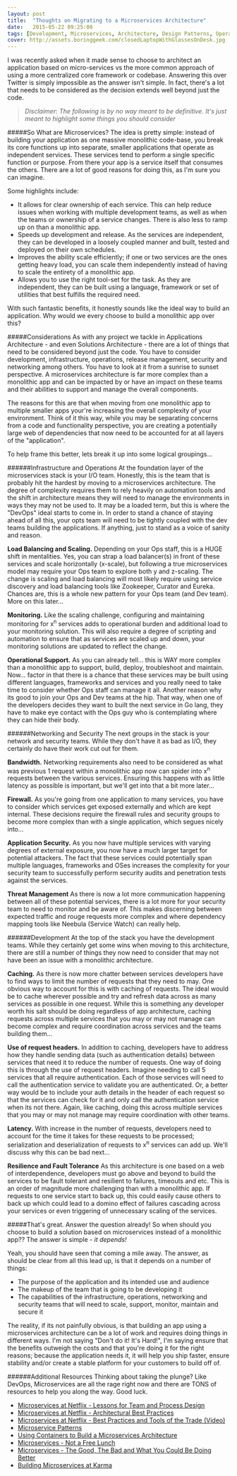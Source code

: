 ```yaml
---
layout: post
title:  "Thoughts on Migrating to a Microservices Architecture"
date:   2015-05-22 09:25:00
tags: [Development, Microservices, Architecture, Design Patterns, Operations]
cover: http://assets.boringgeek.com/closedLaptopWithGlassesOnDesk.jpg
---
```


I was recently asked when it made sense to choose to architect an application based on micro-services vs the more common approach of using a more centralized core framework or codebase.  Answering this over Twitter is simply impossible as the answer isn't simple. In fact, there's a lot that needs to be considered as the decision extends well beyond just the code.  

>*Disclaimer: The following is by no way meant to be definitive. It's just meant to highlight some things you should consider*

#####So What are Microservices?
The idea is pretty simple: instead of building your application as one massive monolithic code-base, you break its core functions up into separate, smaller applications that operate as independent services. These services tend to perform a single specific function or purpose.  From there your app is a service itself that consumes the others.  There are a lot of good reasons for doing this, as I'm sure you can imagine.

Some highlights include:

* It allows for clear ownership of each service. This can help reduce issues when working with multiple development teams, as well as when the teams or ownership of a service changes. There is also less to ramp up on than a monolithic app.
* Speeds up development and release. As the services are independent, they can be developed in a loosely coupled manner and built, tested and deployed on their own schedules.
* Improves the ability scale efficiently; if one or two services are the ones getting heavy load, you can scale them independently instead of having to scale the entirety of a monolithic app.
* Allows you to use the right tool-set for the task. As they are independent, they can be built using a language, framework or set of utilities that best fulfills the required need.

With such fantastic benefits, it honestly sounds like the ideal way to build an application. Why would we every choose to build a monolithic app over this?

#####Considerations
As with any project we tackle in Applications Architecture - and even Solutions Architecture - there are a lot of things that need to be considered beyond just the code.  You have to consider development, infrastructure, operations, release management, security and networking among others. You have to look at it from a sunrise to sunset perspective. A microservices architecture is far more complex than a monolithic app and can be impacted by or have an impact on these teams and their abilities to support and manage the overall components.

The reasons for this are that when moving from one monolithic app to multiple smaller apps your're increasing the overall complexity of your environment. Think of it this way, while you may be separating concerns from a code and functionality perspective, you are creating a potentially large web of dependencies that now need to be accounted for at all layers of the "application".

To help frame this better, lets break it up into some logical groupings...

######Infrastructure and Operations
At the foundation layer of the microservices stack is your I/O team. Honestly, this is the team that is probably hit the hardest by moving to a microservices architecture. The degree of complexity requires them to rely heavily on automation tools and the shift in architecture means they will need to manage the environments in ways they may not be used to. It may be a loaded term, but this is where the "DevOps" ideal starts to come in. In order to stand a chance of staying ahead of all this, your opts team will need to be tightly coupled with the dev teams building the applications. If anything, just to stand as a voice of sanity and reason.

**Load Balancing and Scaling.**  Depending on your Ops staff, this is a HUGE shift in mentalities.  Yes, you can strap a load balancer(s) in front of these services and scale horizontally (x-scale), but following a true microservices model may require your Ops team to explore both y and z-scaling.  The change is scaling and load balancing will most likely require using service discovery and load balancing tools like Zookeeper, Curator and Eureka.  Chances are, this is a whole new pattern for your Ops team (and Dev team). More on this later...

**Monitoring.**  Like the scaling challenge, configuring and maintaining monitoring for x<sup>n</sup> services adds to operational burden and additional load to your monitoring solution. This will also require a degree of scripting and automation to ensure that as services are scaled up and down, your monitoring solutions are updated to reflect the change.

**Operational Support.** As you can already tell... this is WAY more complex than a monolithic app to support, build, deploy, troubleshoot and maintain. Now... factor in that there is a chance that these services may be built using different languages, frameworks and services and you really need to take time to consider whether Ops staff can manage it all. Another reason why its good to join your Ops and Dev teams at the hip. That way, when one of the developers decides they want to built the next service in Go lang, they have to make eye contact with the Ops guy who is contemplating where they can hide their body.

######Networking and Security
The next groups in the stack is your network and security teams.  While they don't have it as bad as I/O, they certainly do have their work cut out for them.

**Bandwidth.** Networking requirements also need to be considered as what was previous 1 request within a monolithic app now can spider into x<sup>n</sup> requests between the various services. Ensuring this happens with as little latency as possible is important, but we'll get into that a bit more later...

**Firewall.** As you're going from one application to many services, you have to consider which services get exposed externally and which are kept internal. These decisions require the firewall rules and security groups to become more complex than with a single application, which segues nicely into...

**Application Security.** As you now have multiple services with varying degrees of external exposure, you now have a much larger target for potential attackers.  The fact that these services could potentially span multiple languages, frameworks and OSes increases the complexity for your security team to successfully perform security audits and penetration tests against the services.

**Threat Management**  As there is now a lot more communication happening between all of these potential services, there is a lot more for your security team to need to monitor and be aware of.  This makes discerning between expected traffic and rouge requests more complex and where dependency mapping tools like Neebula (Service Watch) can really help.

######Development
At the top of the stack you have the development teams. While they certainly get some wins when moving to this architecture, there are still a number of things they now need to consider that may not have been an issue with a monolithic architecture.

**Caching.** As there is now more chatter between services developers have to find ways to limit the number of requests that they need to may.  One obvious way to account for this is with caching of requests. The ideal would be to cache wherever possible and try and refresh data across as many services as possible in one request. While this is something any developer worth his salt should be doing regardless of app architecture, caching requests across multiple services that you may or may not manage can become complex and require coordination across services and the teams building them...

**Use of request headers.**  In addition to caching, developers have to address how they handle sending data (such as authentication details) between services that need it to reduce the number of requests. One way of doing this is through the use of request headers.  Imagine needing to call 5 services that all require authentication. Each of those services will need to call the authentication service to validate you are authenticated. Or, a better way would be to include your auth details in the header of each request so that the services can check for it and only call the authentication service when its not there. Again, like caching, doing this across multiple services that you may or may not manage may require coordination with other teams.

**Latency.** With increase in the number of requests, developers need to account for the time it takes for these requests to be processed; serialization and deserialization of requests to x<sup>n</sup> services can add up. We'll discuss why this can be bad next...

**Resilience and Fault Tolerance** As this architecture is one based on a web of interdependence, developers must go above and beyond to build the services to be fault tolerant and resilient to failures, timeouts and etc. This is an order of magnitude more challenging than with a monolithic app. If requests to one service start to back up, this could easily cause others to back up which could lead to a domino effect of failures cascading across your services or even triggering of unnecessary scaling of the services.

#####That's great. Answer the question already!
So when should you choose to build a solution based on microservices instead of a monolithic app?? The answer is simple - *it depends!*

Yeah, you should have seen that coming a mile away.  The answer, as should be clear from all this lead up, is that it depends on a number of things:

* The purpose of the application and its intended use and audience
* The makeup of the team that is going to be developing it
* The capabilities of the infrastructure, operations, networking and security teams
 that will need to scale, support, monitor, maintain and secure it

The reality, if its not painfully obvious, is that building an app using a microservices architecture can be a lot of work and requires doing things in different ways. I'm not saying "Don't do it! It's Hard!", I'm saying ensure that the benefits outweigh the costs and that you're doing it for the right reasons; because the application needs it, it will help you ship faster, ensure stability and/or create a stable platform for your customers to build off of.

######Additional Resources
Thinking about taking the plunge? Like DevOps, Microservices are all the rage right now and there are TONS of resources to help you along the way.  Good luck.

* [Microservices at Netflix - Lessons for Team and Process Design](http://nginx.com/blog/adopting-microservices-at-netflix-lessons-for-team-and-process-design/)
* [Microservices at Netflix - Architectural Best Practices](http://nginx.com/blog/microservices-at-netflix-architectural-best-practices/)
* [Microservices at Netflix - Best Practices and Tools of the Trade (Video)](https://www.youtube.com/watch?v=LEcdWVfbHvc)
* [Microservice Patterns](http://microservices.io/patterns/index.html)
* [Using Containers to Build a Microservices Architecture](https://medium.com/aws-activate-startup-blog/using-containers-to-build-a-microservices-architecture-6e1b8bacb7d1)
* [Microservices - Not a Free Lunch](http://highscalability.com/blog/2014/4/8/microservices-not-a-free-lunch.html)
* [Microservices - The Good, The Bad and What You Could Be Doing Better](http://nordicapis.com/microservices-architecture-the-good-the-bad-and-what-you-could-be-doing-better/)
* [Building Microservices at Karma](https://blog.yourkarma.com/building-microservices-at-karma)
